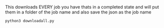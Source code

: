 This downloads EVERY job you have thats in a completed state and will put them in a folder of the job name and also save the json as the job name

```
python3 downloadall.py
```
